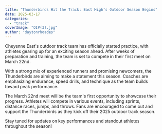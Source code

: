```yaml
---
title: "Thunderbirds Hit the Track: East High's Outdoor Season Begins"
date: 2025-03-17
categories: 
  - "track"
coverImage: "OIP(3).jpg"
author: "daytonrhoades"
---
```


Cheyenne East's outdoor track team has officially started practice, with athletes gearing up for an exciting season ahead. After weeks of preparation and training, the team is set to compete in their first meet on March 22nd.

With a strong mix of experienced runners and promising newcomers, the Thunderbirds are aiming to make a statement this season. Coaches are emphasizing endurance, speed drills, and technique as the team builds toward peak performance.

The March 22nd meet will be the team's first opportunity to showcase their progress. Athletes will compete in various events, including sprints, distance races, jumps, and throws. Fans are encouraged to come out and support the Thunderbirds as they kick off their 2025 outdoor track season.

Stay tuned for updates on key performances and standout athletes throughout the season!
